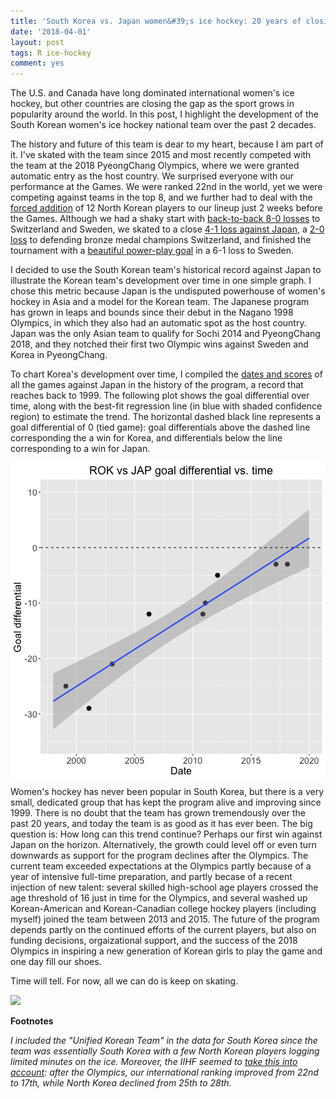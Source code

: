 ```yaml
---
title: 'South Korea vs. Japan women&#39;s ice hockey: 20 years of closing the gap'
date: '2018-04-01'
layout: post
tags: R ice-hockey
comment: yes
---
```




The U.S. and Canada have long dominated international women's ice hockey, but other countries are closing the gap as the sport grows in popularity around the world. In this post, I highlight the development of the South Korean women's ice hockey national team over the past 2 decades. 

The history and future of this team is dear to my heart, because I am part of it. I've skated with the team since 2015 and most recently competed with the team at the 2018 PyeongChang Olympics, where we were granted automatic entry as the host country. We surprised everyone with our performance at the Games. We were ranked 22nd in the world, yet we were competing against teams in the top 8, and we further had to deal with the [forced addition](https://www.olympic.org/news/unified-korean-ice-hockey-team-takes-shape-as-players-meet-for-the-first-time) of 12 North Korean players to our lineup just 2 weeks before the Games. Although we had a shaky start with [back-to-back 8-0 losses](http://www.businessinsider.com/unified-korean-womens-hockey-team-loses-8-0-2018-2) to Switzerland and Sweden, we skated to a close [4-1 loss against Japan](https://www.reuters.com/article/us-olympics-2018-iceh-w-cor-jpn/ice-hockey-japan-win-as-unified-korea-enjoy-special-moment-idUSKCN1FY1BP), a [2-0 loss](http://english.yonhapnews.co.kr/news/2018/02/18/0200000000AEN20180218003400315.html) to defending bronze medal champions Switzerland, and finished the tournament with a [beautiful power-play goal](http://english.yonhapnews.co.kr/news/2018/02/20/0200000000AEN20180220008500315.html) in a 6-1 loss to Sweden. 

I decided to use the South Korean team's historical record against Japan to illustrate the Korean team's development over time in one simple graph. I chose this metric because Japan is the undisputed powerhouse of women's hockey in Asia and a model for the Korean team. The Japanese program has grown in leaps and bounds since their debut in the Nagano 1998 Olympics, in which they also had an automatic spot as the host country. Japan was the only Asian team to qualify for Sochi 2014 and PyeongChang 2018, and they notched their first two Olympic wins against Sweden and Korea in PyeongChang. 

To chart Korea's development over time, I compiled the [dates and scores](https://www.nationalteamsoficehockey.com/wp-content/uploads/2018/01/South-Korea-Women-All-Time-Results.pdf) of all the games against Japan in the history of the program, a record that reaches back to 1999. The following plot shows the goal differential over time, along with the best-fit regression line (in blue with shaded confidence region) to estimate the trend. The horizontal dashed black line represents a goal differential of 0 (tied game): goal differentials above the dashed line corresponding the a win for Korea, and differentials below the line corresponding to a win for Japan.

<img src="/assets/Rfigs/post_2018_04_goal_differential-1.png" title="plot of chunk post_2018_04_goal_differential" alt="plot of chunk post_2018_04_goal_differential" style="display: block; margin: auto;" />

Women's hockey has never been popular in South Korea, but there is a very small, dedicated group that has kept the program alive and improving since 1999. There is no doubt that the team has grown tremendously over the past 20 years, and today the team is as good as it has ever been. The big question is: How long can this trend continue? Perhaps our first win against Japan on the horizon. Alternatively, the growth could level off or even turn downwards as support for the program declines after the Olympics. The current team exceeded expectations at the Olympics partly because of a year of intensive full-time preparation, and partly becase of a recent injection of new talent: several skilled high-school age players crossed the age threshold of 16 just in time for the Olympics, and several washed up Korean-American and Korean-Canadian college hockey players (including myself) joined the team between 2013 and 2015. The future of the program depends partly on the continued efforts of the current players, but also on funding decisions, orgaizational support, and the success of the 2018 Olympics in inspiring a new generation of Korean girls to play the game and one day fill our shoes. 

Time will tell. For now, all we can do is keep on skating.

![](https://i.imgur.com/651EVzt.jpg)

**Footnotes**

*I included the "Unified Korean Team" in the data for South Korea since the team was essentially South Korea with a few North Korean players logging limited minutes on the ice. Moreover, the IIHF seemed to [take this into account](http://www.iihf.com/home-of-hockey/championships/world-ranking/womens-world-ranking/2018-ranking-feb/): after the Olympics, our international ranking improved from 22nd to 17th, while North Korea declined from 25th to 28th.*
